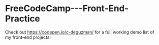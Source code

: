 # FreeCodeCamp---Front-End-Practice

Check out https://codepen.io/c-deguzman/ for a full working demo list of my front-end projects!
